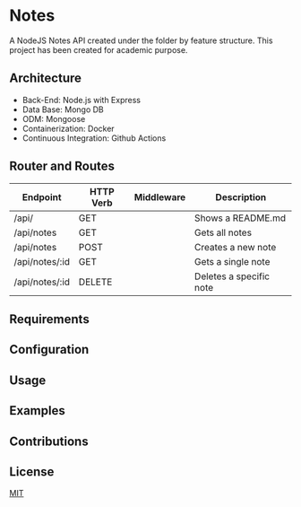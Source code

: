 # Notes
A NodeJS Notes API created under the folder by feature structure. This project has been created for academic purpose.

## Architecture
* Back-End: Node.js with Express
* Data Base: Mongo DB
* ODM: Mongoose
* Containerization: Docker
* Continuous Integration: Github Actions

## Router and Routes

| Endpoint            | HTTP Verb | Middleware         | Description                          |
| --------------------| --------- | ------------------ | ------------------------------------ |
| /api/               | GET       |                    | Shows a README.md                    |
| /api/notes          | GET       |                    | Gets all notes                       |
| /api/notes          | POST      |                    | Creates a new note                  |
| /api/notes/:id      | GET       |                    | Gets a single note                   |
| /api/notes/:id      | DELETE    |                    | Deletes a specific note              |

## Requirements

## Configuration

## Usage

## Examples

## Contributions

## License

<a href="https://opensource.org/licenses/MIT" target="_blank">MIT</a>
